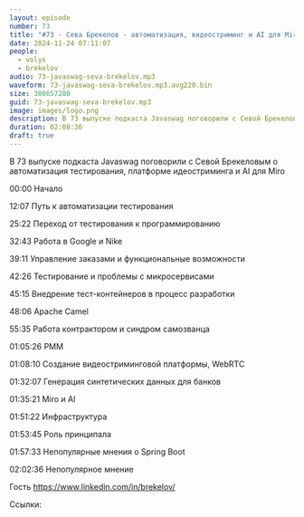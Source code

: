```yaml
---
layout: episode
number: 73
title: "#73 - Сева Брекелов - автоматизация, видеостриминг и AI для Miro"
date: 2024-11-24 07:11:07
people:
  - volyx
  - brekelov
audio: 73-javaswag-seva-brekelov.mp3
waveform: 73-javaswag-seva-brekelov.mp3.avg220.bin
size: 308657280
guid: 73-javaswag-seva-brekelov.mp3
image: images/logo.png
description: В 73 выпуске подкаста Javaswag поговорили с Севой Брекеловым о автоматизация тестирования, платформе идеостриминга и AI для Miro
duration: 02:08:36
draft: true
---
```


В 73 выпуске подкаста Javaswag поговорили с Севой Брекеловым о автоматизация тестирования, платформе идеостриминга и AI для Miro

00:00 Начало

12:07 Путь к автоматизации тестирования

25:22 Переход от тестирования к программированию

32:43 Работа в Google и Nike

39:11 Управление заказами и функциональные возможности

42:26 Тестирование и проблемы с микросервисами

45:15 Внедрение тест-контейнеров в процесс разработки

48:06 Apache Camel 

55:35 Работа контрактором и синдром самозванца

01:05:26 PMM

01:08:10 Создание видеостриминговой платформы, WebRTC

01:32:07 Генерация синтетических данных для банков

01:35:21 Miro и AI

01:51:22 Инфраструктура

01:53:45 Роль принципала

01:57:33 Непопулярные мнения о Spring Boot

02:02:36 Непопулярное мнение 


Гость https://www.linkedin.com/in/brekelov/

Ссылки:

